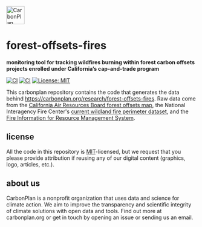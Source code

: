<p align="left" >
<a href='https://carbonplan.org'>
<picture>
  <source media="(prefers-color-scheme: dark)" srcset="https://carbonplan-assets.s3.amazonaws.com/monogram/light-small.png">
  <img alt="CarbonPlan monogram." height="48" src="https://carbonplan-assets.s3.amazonaws.com/monogram/dark-small.png">
</picture>
</a>
</p>

# forest-offsets-fires

**monitoring tool for tracking wildfires burning within forest carbon offsets projects enrolled under California’s cap-and-trade program**

[![CI](https://github.com/carbonplan/forest-offsets-fires/actions/workflows/nifc-perimeters.yaml/badge.svg)](https://github.com/carbonplan/forest-offsets-fires/actions/workflows/nifc-perimeters.yaml)
[![CI](https://github.com/carbonplan/forest-offsets-fires/actions/workflows/firms-nrt.yaml/badge.svg)](https://github.com/carbonplan/forest-offsets-fires/actions/workflows/firms-nrt.yaml)
[![License: MIT](https://img.shields.io/badge/License-MIT-blue.svg)](https://opensource.org/licenses/MIT)

This carbonplan repository contains the code that generates the data behind https://carbonplan.org/research/forest-offsets-fires.
Raw data come from the [California Air Resources Board forest offsets map](https://webmaps.arb.ca.gov/ARBOCIssuanceMap/), the National Interagency Fire Center's [current wildland fire perimeter dataset](https://data-nifc.opendata.arcgis.com/datasets/nifc::wfigs-current-interagency-fire-perimeters/about), and the [Fire Information for Resource Management System](https://firms.modaps.eosdis.nasa.gov/).

## license

All the code in this repository is [MIT](https://choosealicense.com/licenses/mit/)-licensed, but we request that you please provide attribution if reusing any of our digital content (graphics, logo, articles, etc.).

## about us

CarbonPlan is a nonprofit organization that uses data and science for climate action.
We aim to improve the transparency and scientific integrity of climate solutions with open data and tools.
Find out more at carbonplan.org or get in touch by opening an issue or sending us an email.

